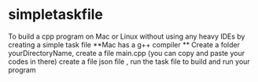 # simpletaskfile
To build a cpp program on Mac or Linux without using any heavy IDEs by creating a simple task file  **Mac has a g++ compiler **  Create a folder yourDirectoryName, create a file main.cpp (you can copy and paste your codes in there) create a file json file , run the task file to build and run your program
